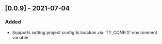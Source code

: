 ## [0.0.9] - 2021-07-04
### Added
- Supports setting project config.ts location via 'TY_CONFIG' environment variable